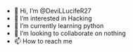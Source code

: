 - 👋 Hi, I’m @DeviLLucifeR27
- 👀 I’m interested in Hacking 
- 🌱 I’m currently learning python
- 💞️ I’m looking to collaborate on nothing
- 📫 How to reach me 

<!---
DeviLLucifeR27/DeviLLucifeR27 is a ✨ special ✨ repository because its `README.md` (this file) appears on your GitHub profile.
You can click the Preview link to take a look at your changes.
--->
